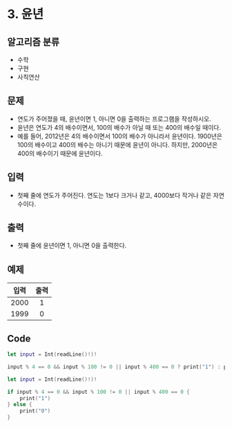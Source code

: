 # 3. 윤년
## 알고리즘 분류
* 수학
* 구현
* 사칙연산

## 문제
* 연도가 주어졌을 때, 윤년이면 1, 아니면 0을 출력하는 프로그램을 작성하시오.
* 윤년은 연도가 4의 배수이면서, 100의 배수가 아닐 때 또는 400의 배수일 때이다.
* 예를 들어, 2012년은 4의 배수이면서 100의 배수가 아니라서 윤년이다. 1900년은 100의 배수이고 400의 배수는 아니기 때문에 윤년이 아니다. 하지만, 2000년은 400의 배수이기 때문에 윤년이다.

## 입력
* 첫째 줄에 연도가 주어진다. 연도는 1보다 크거나 같고, 4000보다 작거나 같은 자연수이다.

## 출력
* 첫째 줄에 윤년이면 1, 아니면 0을 출력한다.

## 예제
|입력|출력|
|:---:|:---:|
|2000|1|
|1999|0|

## Code
```swift
let input = Int(readLine()!)!

input % 4 == 0 && input % 100 != 0 || input % 400 == 0 ? print("1") : print("0")
```
```swift
let input = Int(readLine()!)!

if input % 4 == 0 && input % 100 != 0 || input % 400 == 0 {
    print("1")
} else {
    print("0")
}
```
